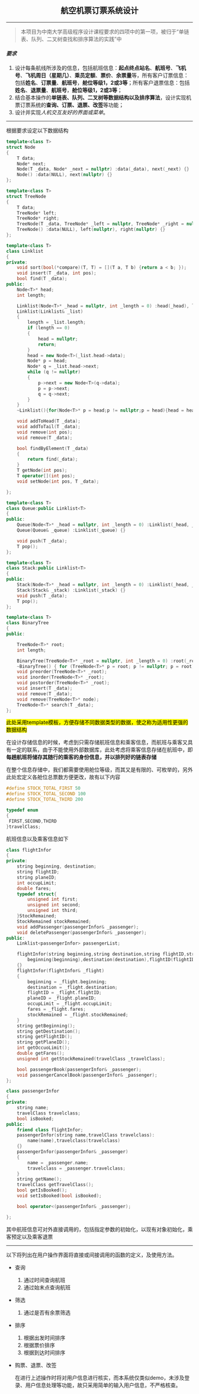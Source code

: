 ## <center>航空机票订票系统设计</center>

---

> 本项目为中南大学高级程序设计课程要求的四项中的第一项，被归于“单链表、队列、二叉树查找和排序算法的实践”中

#### *要求*

1. 设计每条航线所涉及的信息，包括航班信息：**起点终点站名**、**航班号**、**飞机号**、**飞机周日（星期几）**、**乘员定额**、**票价**、**余票量**等，所有客户订票信息：包括**姓名**、**订票量**、**航班号**，**舱位等级1，2或3等**；所有客户退票信息：包括**姓名**、**退票量**、**航班号**，**舱位等级1，2或3等**；
2. 结合基本操作的**单链表、队列、二叉树等数据结构以及排序算法**，设计实现机票订票系统的**查询、订票、退票、改签**等功能；
3. 设计并实现*人机交互友好的界面或菜单*。

---

根据要求设定以下数据结构

```cpp
template<class T>
struct Node
{
    T data;
    Node* next;
    Node(T _data, Node* _next = nullptr) :data(_data), next(_next) {}
    Node() :data(NULL), next(nullptr) {}
};

template<class T>
struct TreeNode
{
    T data;
    TreeNode* left;
    TreeNode* right;
    TreeNode(T _data, TreeNode* _left = nullptr, TreeNode* _right = nullptr) :data(_data), left(_left), right(_right) {}
    TreeNode() :data(NULL), left(nullptr), right(nullptr) {}
};

template<class T>
class Linklist
{
private:
    void sort(bool(*compare)(T, T) = [](T a, T b) {return a < b; });
    void insert(T _data, int pos);
    bool find(T _data);
public:
    Node<T>* head;
    int length;

    Linklist(Node<T>* _head = nullptr, int _length = 0) :head(_head), length(_length) {}
    Linklist(Linklist& _list)
    {
        length = _list.length;
        if (length == 0)
        {
            head = nullptr;
            return;
        }
        head = new Node<T>(_list.head->data);
        Node* p = head;
        Node* q = _list.head->next;
        while (q != nullptr)
        {
            p->next = new Node<T>(q->data);
            p = p->next;
            q = q->next;
        }
    }
    ~Linklist(){for(Node<T>* p = head;p != nullptr;p = head){head = head->next;delete p;}}

    void addToHead(T _data);
    void addToTail(T _data);
    void remove(int pos);
    void remove(T _data);

    bool findByElement(T _data)
    {
        return find(_data);
    }
    T getNode(int pos);
    T operator[](int pos);
    void setNode(int pos, T _data);

};

template<class T>
class Queue:public Linklist<T>
{
public:
    Queue(Node<T>* _head = nullptr, int _length = 0) :Linklist(_head, _length) {}
    Queue(Queue& _queue) :Linklist(_queue) {}

    void push(T _data);
    T pop();
};

template<class T>
class Stack:public Linklist<T>
{
public:
    Stack(Node<T>* _head = nullptr, int _length = 0) :Linklist(_head, _length) {}
    Stack(Stack& _stack) :Linklist(_stack) {}
    void push(T _data);
    T pop();
};

template<class T>
class BinaryTree
{
public:

    TreeNode<T>* root;
    int length;

    BinaryTree(TreeNode<T>* _root = nullptr, int _length = 0) :root(_root), length(_length) {}
    ~BinaryTree() { for (TreeNode<T>* p = root; p != nullptr; p = root) { root = root->left; delete p; } }
    void preorder(TreeNode<T>* _root);
    void inorder(TreeNode<T>* _root);
    void postorder(TreeNode<T>* _root);
    void insert(T _data);
    void remove(T _data);
    void remove(TreeNode<T>* node);
    TreeNode<T>* search(T _data);
};
```

<mark>此处采用template模板，方便存储不同数据类型的数据，使之称为适用性更强的数据结构</mark>

在设计存储信息的时候，考虑到只需存储航班信息和乘客信息，而航班与乘客又具有一定的联系，由于不能使用外部数据库，此处考虑将乘客信息存储在航班中，即**每趟航班将储存其随行的乘客的身份信息，并以排列好的链表存储**

在整个信息存储中，我们都需要使用舱位等级，而其又是有限的、可枚举的，另外此处宏定义各舱位总票数方便更改，故有以下内容

```cpp
#define STOCK_TOTAL_FIRST 50
#define STOCK_TOTAL_SECOND 100
#define STOCK_TOTAL_THIRD 200 

typedef enum
{
 FIRST,SECOND,THIRD
}travelClass;
```

航班信息以及乘客信息如下

```cpp
class flightInfor
{
private:
    string beginning, destination;
    string flightID;
    string planeID;
    int occupLimit;
    double fares;
    typedef struct{
        unsigned int first;
        unsigned int second;
        unsigned int third;
    }StockRemained;
    StockRemained stockRemained;
    void addPassenger(passengerInfor& _passenger);
    void deletePassenger(passengerInfor& _passenger);
public:
    Linklist<passengerInfor> passengerList;

    flightInfor(string beginning,string destination,string flightID,string planeID,int occupLimit,double fares):
        beginning(beginning),destination(destination),flightID(flightID),planeID(planeID),occupLimit(occupLimit),fares(fares),stockRemained(StockRemained{STOCK_TOTAL_FIRST,STOCK_TOTAL_SECOND,STOCK_TOTAL_THIRD})
    {}
    flightInfor(flightInfor& _flight)
    {
        beginning = _flight.beginning;
        destination = _flight.destination;
        flightID = _flight.flightID;
        planeID = _flight.planeID;
        occupLimit = _flight.occupLimit;
        fares = _flight.fares;
        stockRemained = _flight.stockRemained;
    }
    string getBeginning();
    string getDestination();
    string getFlightID();
    string getPlaneID();
    int getOccuoLimit();
    double getFares();
    unsigned int getStockRemained(travelClass _travelClass);

    bool passengerBook(passengerInfor& _passenger);
    void passengerCancelBook(passengerInfor& _passenger);
};

class passengerInfor
{
private:
    string name;
    travelClass travelclass;
    bool isBooked;
public:
    friend class flightInfor;
    passengerInfor(string name,travelClass travelclass):
        name(name),travelclass(travelclass)
    {}
    passengerInfor(passengerInfor& _passenger)
    {
        name = _passenger.name;
        travelclass = _passenger.travelclass;
    }
    string getName();
    travelClass getTravelClass();
    bool getIsBooked();
    void setIsBooked(bool isBooked);

    bool operator<(passengerInfor& _passenger);

};
```

其中航班信息可对外直接调用的，包括指定参数的初始化，以现有对象初始化，乘客预定以及乘客退票

---

以下将列出在用户操作界面将直接或间接调用的函数的定义，及使用方法。

- 查询
  1. 通过时间查询航班
  2. 通过始末点查询航班
- 筛选
  1. 通过是否有余票筛选
- 排序
  1. 根据出发时间排序
  2. 根据票价排序
  3. 根据到达时间排序
- 购票、退票、改签
  
  在进行上述操作时将对用户信息进行核实，而本系统仅类似demo，未涉及登录、用户信息处理等功能，故只采用简单的输入用户信息，不严格核查。

